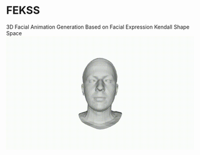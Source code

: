 # FEKSS
3D Facial Animation Generation Based on Facial Expression Kendall Shape Space
![sentence01](./gif/sentence01.gif)
